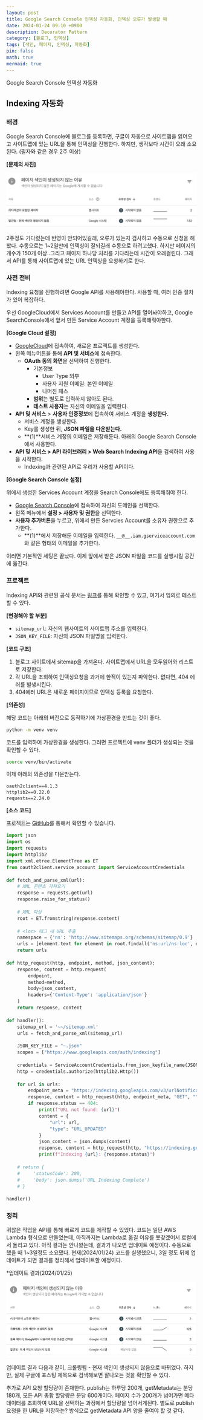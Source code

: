 ```yaml
---
layout: post
title: Google Search Console 인덱싱 자동화, 인덱싱 오류가 발생할 때
date: 2024-01-24 09:10 +0900 
description: Decorator Pattern
category: [블로그, 인덱싱] 
tags: [색인, 페이지, 인덱싱, 자동화] 
pin: false
math: true
mermaid: true
---
```

Google Search Console 인덱싱 자동화
<!--more-->


## Indexing 자동화


### 배경


Google Search Console에 블로그를 등록하면, 구글이 자동으로 사이트맵을 읽어오고 사이트맵에 있는 URL을 통해 인덱싱을 진행한다. 하지만, 생각보다 시간이 오래 소요된다. (필자와 같은 경우 2주 이상)


**[문제의 사진]**


![Untitled.png](/assets/img/post/Search%20Console%20인덱싱자동화/1.png)


2주정도 기다렸는데 반영이 안되어있길래, 오류가 있는지 검사하고 수동으로 신청을 해봤다. 수동으로는 1~2일만에 인덱싱이 잘되길래 수동으로 하려고했다. 하지만 페이지의 개수가 150개 이상..그리고 페이지 하나당 처리를 기다리는데 시간이 오래걸린다. 그래서 API를 통해 사이트맵에 있는 URL 인덱싱을 요청하기로 한다.


### 사전 전비


Indexing 요청을 진행하려면 Google API를 사용해야한다. 사용할 때, 여러 인증 절차가 있어 복잡하다. 


우선 GoogleCloud에서 Services Account를 만들고 API를 열어놔야하고, Google SearchConsole에서 앞서 만든 Service Account 계정을 등록해줘야한다.


**[Google Cloud 설정]**

- [GoogleCloud](https://console.cloud.google.com/welcome/new?authuser=1&project=blog-auto-indexing)에 접속하여, 새로운 프로젝트를 생성한다.
- 왼쪽 메뉴머튼을 통해 **API 및 서비스**에 접속한다.
	- **OAuth 동의 화면**을 선택하여 진행한다.
		- 기본정보
			- User Type 외부
			- 사용자 지원 이메일: 본인 이메일
			- 나머진 패스
		- **범위**는 별도로 입력하지 않아도 된다.
		- **테스트 사용자**는 자신의 이메일을 입력한다.
- **API 및 서비스** > **사용자 인증정보**에 접속하여 서비스 계정을 **생성한다.**
	- 서비스 계정을 생성한다.
	- Key를 생성한 뒤, **JSON 파일을 다운받는다.**
	- **(1)**서비스 계정의 이메일은 저장해둔다. 아래의 Google Search Console에서 사용한다.
- **API 및 서비스 > API 라이브러리 > Web Search Indexing API**을 검색하여 사용을 시작한다.
	- Indexing과 관련된 API로 우리가 사용할 API이다.

**[Google Search Console 설정]**


위에서 생성한 Services Account 계정을 Search Console에도 등록해줘야 한다. 

- [Google Search Console](https://search.google.com/u/1/search-console/index?resource_id=sc-domain%3Ahandongbee.com&pages=ALL_URLS)에 접속하여 자신의 도메인을 선택한다.
- 왼쪽 메뉴에서 **설정 > 사용자 및 권한**을 선택한다.
- **사용자 추가버튼**을 누르고, 위에서 만든 Servcies Account를 소유자 권한으로 추가한다.
	- **(1)**에서 저장해둔 이메일을 입력한다. `__@__.iam.gserviceaccount.com`와 같은 형태의 이메일을 추가한다.

이러면 기본적인 세팅은 끝났다. 이제 앞에서 받은 JSON 파일을 코드를 실행시킬 공간에 옮긴다.


### 프로젝트


Indexing API와 관련된 공식 문서는 [링크](https://developers.google.com/search/apis/indexing-api/v3/reference/indexing/rest/v3/urlNotifications?hl=ko)를 통해 확인할 수 있고, 여기서 임의로 테스트할 수 있다.


**[변경해야 할 부분]**

- `sitemap_url`: 자신의 웹사이트의 사이트맵 주소를 입력한다.
- `JSON_KEY_FILE`: 자신의 JSON 파일명을 입력한다.

**[코드 구조]**

1. 블로그 사이트에서 sitemap을 가져온다. 사이트맵에서 URL을 모두읽어와 리스트로 저장한다.
2. 각 URL을 조회하여 인덱싱요청을 과거에 한적이 있는지 파악한다. 없다면, 404 에러를 발생시킨다.
3. 404에러 URL은 새로운 페이지이므로 인덱싱 등록을 요청한다.

**[의존성]**


해당 코드는 아래의 버전으로 동작하기에 가상환경을 만드는 것이 좋다. 


```bash
python -m venv venv
```


코드를 입력하여 가상환경을 생성한다. 그러면 프로젝트에 venv 폴더가 생성되는 것을 확인할 수 있다.


```bash
source venv/bin/activate
```


이제 아래의 의존성을 다운받는다.


```text
oauth2client==4.1.3
httplib2==0.22.0
requests==2.24.0
```


**[소스 코드]**


프로젝트는 [GitHub](https://github.com/han-0315/AutoIndexing)를 통해서 확인할 수 있습니다. 


```python
import json
import os
import requests
import httplib2
import xml.etree.ElementTree as ET
from oauth2client.service_account import ServiceAccountCredentials

def fetch_and_parse_xml(url):
    # XML 콘텐츠 가져오기
    response = requests.get(url)
    response.raise_for_status()

    # XML 파싱
    root = ET.fromstring(response.content)

    # <loc> 태그 내 URL 추출
    namespace = {'ns': 'http://www.sitemaps.org/schemas/sitemap/0.9'}
    urls = [element.text for element in root.findall('ns:url/ns:loc', namespace)]
    return urls

def http_request(http, endpoint, method, json_content):
    response, content = http.request(
        endpoint,
        method=method,
        body=json_content,
        headers={'Content-Type': 'application/json'}
    )
    return response, content

def handler():
    sitemap_url = '~~/sitemap.xml'
    urls = fetch_and_parse_xml(sitemap_url)
    
    JSON_KEY_FILE = "~.json"
    scopes = ["https://www.googleapis.com/auth/indexing"]
    
    credentials = ServiceAccountCredentials.from_json_keyfile_name(JSON_KEY_FILE, scopes=scopes)
    http = credentials.authorize(httplib2.Http())

    for url in urls:
        endpoint_meta = "https://indexing.googleapis.com/v3/urlNotifications/metadata?url=" + url
        response, content = http_request(http, endpoint_meta, "GET", "")
        if response.status == 404:
            print(f"URL not found: {url}")
            content = {
                "url": url,
                "type": "URL_UPDATED"
            }
            json_content = json.dumps(content)
            response, content = http_request(http, "https://indexing.googleapis.com/v3/urlNotifications:publish", "POST", json_content)
            print(f"Indexing {url}: {response.status}")

    # return {
    #     'statusCode': 200,
    #     'body': json.dumps('URL Indexing Complete')
    # }

handler()
```


### 정리


귀찮은 작업을 API를 통해 빠르게 코드를 제작할 수 있었다. 코드는 일단 AWS Lambda 형식으로 만들었는데, 아직까지는 Lambda로 옮길 이유를 못찾겠어서 로컬에서 돌리고 있다. 
아직 결과는 안나왔는데, 결과가 나오면 업데이트 예정이다. 수동으로 했을 때 1~3일정도 소요됐다. 현재(2024/01/24) 코드를 실행했으니, 3일 정도 뒤에 업데이트가 되면 결과를 정리해서 업데이트할 예정이다.


*업데이트 결과(2024/01/25)


![Untitled.png](/assets/img/post/Search%20Console%20인덱싱자동화/2.png)


업데이트 결과 다음과 같이, 크롤링됨 - 현재 색인이 생성되지 않음으로 바뀌었다. 하지만, 실제 구글에 포스팅 제목으로 검색해보면 잘나오는 것을 확인할 수 있다.


추가로 API 요청 할당량이 존재한다. publish는 하루당 200개, getMetadata는 분당 180개, 모든 API 총합 할당량은 분당 600개이다. 페이지 수가 200개가 넘어가면 메타데이터를 조회하여 URL을 선택하는 과정에서 할당량을 넘어서게된다. 별도로 publish 요청을 한 URL을 저장하는? 방식으로 getMetadata API 양을 줄여야 할 것 같다.

